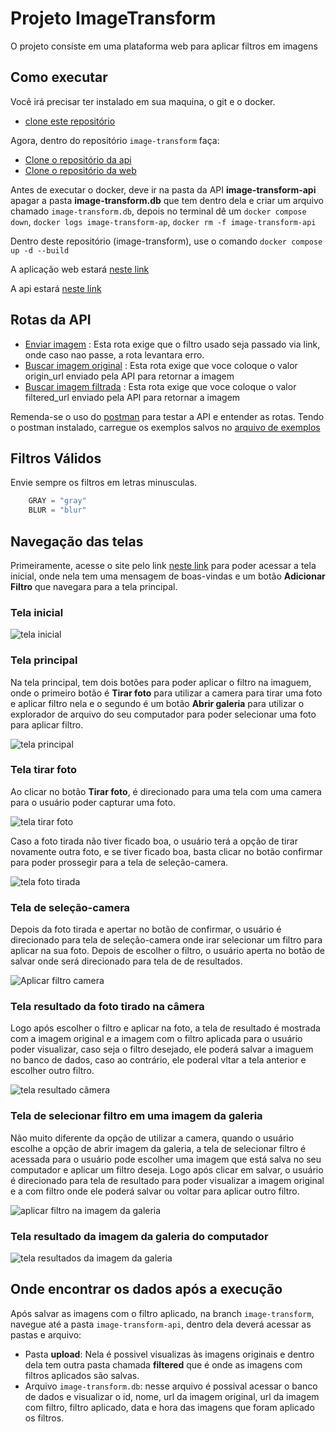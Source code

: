 # Projeto ImageTransform

O projeto consiste em uma plataforma web para aplicar filtros em imagens

## Como executar

Você irá precisar ter instalado em sua maquina, o git e o docker.

- [clone este repositório](https://github.com/mauriciobenjamin700/image-transform.git)

Agora, dentro do repositório `image-transform` faça:

- [Clone o repositório da api](https://github.com/mauriciobenjamin700/image-transform-api.git)
- [Clone o repositório da web](https://github.com/mauriciobenjamin700/image-transform-web.git)

Antes de executar o docker, deve ir na pasta da API **image-transform-api** apagar a pasta **image-transform.db** que tem dentro dela e criar um arquivo chamado `image-transform.db`, depois no terminal dê um `docker compose down`, `docker logs image-transform-ap`, `docker rm -f image-transform-api`

Dentro deste repositório (image-transform), use o comando `docker compose up -d --build`

A aplicação web estará [neste link](http://localhost:8080)

A api estará [neste link](http://localhost:8005)

## Rotas da API

- [Enviar imagem](http://localhost:8005/image/FILTRO_QUE_DESEJA_USAR) : Esta rota exige que o filtro usado seja passado via link, onde caso nao passe, a rota levantara erro.
- [Buscar imagem original](http://localhost:8005/{origin_url}) : Esta rota exige que voce coloque o valor origin_url enviado pela API para retornar a imagem
- [Buscar imagem filtrada](http://localhost:8005/{filtered_url}) : Esta rota exige que voce coloque o valor filtered_url enviado pela API para retornar a imagem

Remenda-se o uso do [postman](https://www.postman.com/) para testar a API e entender as rotas. Tendo o postman instalado, carregue os exemplos salvos no [arquivo de exemplos](/docs/ImageTransform.postman_collection.json)

## Filtros Válidos

Envie sempre os filtros em letras minusculas.

```python
    GRAY = "gray"
    BLUR = "blur"
```

## Navegação das telas

Primeiramente, acesse o site pelo link [neste link](http://localhost:8080) para poder acessar a tela inicial, onde nela tem uma mensagem de boas-vindas e um botão **Adicionar Filtro** que navegara para a tela principal.

### Tela inicial

![tela inicial](./docs/tela%20inicial.jpg)

### Tela principal

Na tela principal, tem dois botões para poder aplicar o filtro na imaguem, onde o primeiro botão é **Tirar foto** para utilizar a camera para tirar uma foto e aplicar filtro nela e o segundo é um botão **Abrir galeria** para utilizar o explorador de arquivo do seu computador para poder selecionar uma foto para aplicar filtro.

![tela principal](/docs/tela%20principal.png)

### Tela tirar foto

Ao clicar no botão **Tirar foto**, é direcionado para uma tela com uma camera para o usuário poder capturar uma foto.

![tela tirar foto](/docs/tela%20tirar%20foto.jpg)

Caso a foto tirada não tiver ficado boa, o usuário terá a opção de tirar novamente outra foto, e se tiver ficado boa, basta clicar no botão confirmar para poder prossegir para a tela de seleção-camera.

![tela foto tirada](/docs/tela%20foto%20tirada.jpg)

### Tela de seleção-camera

Depois da foto tirada e apertar no botão de confirmar, o usuário é direcionado para tela de seleção-camera onde irar selecionar um filtro para aplicar na sua foto. Depois de escolher o filtro, o usuário aperta no botão de salvar onde será direcionado para tela de de resultados.

![Aplicar filtro camera](/docs/aplicar%20filtro%20camera.jpg)

### Tela resultado da foto tirado na câmera

Logo após escolher o filtro e aplicar na foto, a tela de resultado é mostrada com a imagem original e a imagem com o filtro aplicada para o usuário poder visualizar, caso seja o filtro desejado, ele poderá salvar a imaguem no banco de dados, caso ao contrário, ele poderal vltar a tela anterior e escolher outro filtro.

![tela resultado câmera](/docs/resultado%20camera.jpg)

### Tela de selecionar filtro em uma imagem da galeria

Não muito diferente da opção de utilizar a camera, quando o usuário escolhe a opção de abrir imagem da galeria, a tela de selecionar filtro é acessada para o usuário pode escolher uma imagem que está salva no seu computador e aplicar um filtro deseja. Logo após clicar em salvar, o usuário é direcionado para tela de resultado para poder visualizar a imagem original e a com filtro onde ele poderá salvar ou voltar para aplicar outro filtro.

![aplicar filtro na imagem da galeria](/docs/tela%20de%20selecionar%20filtro%20galeria.jpg)

### Tela resultado da imagem da galeria do computador

![tela resultados da imagem da galeria](/docs/tela%20resultado.png)

## Onde encontrar os dados após a execução

Após salvar as imagens com o filtro aplicado, na branch `image-transform`, navegue até a pasta `image-transform-api`, dentro dela deverá acessar as pastas e arquivo:

- Pasta **upload**: Nela é possivel visualizas às imagens originais e dentro dela tem outra pasta chamada **filtered** que é onde as imagens com filtros aplicados são salvas.
- Arquivo `image-transform.db`: nesse arquivo é possival acessar o banco de dados e visualizar o id, nome, url da imagem original, url da imagem com filtro, filtro aplicado, data e hora das imagens que foram aplicado os filtros.